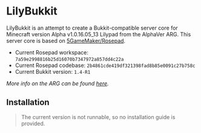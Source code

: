 # LilyBukkit

LilyBukkit is an attempt to create a Bukkit-compatible server core for Minecraft version Alpha v1.0.16.05_13 Lilypad from the AlphaVer ARG. This server core is based on [5GameMaker/Rosepad](https://github.com/5GameMaker/Rosepad).

* Current Rosepad workspace: `7a59e2998816b25d16070b7347972a857dd4c22a`
* Current Rosepad codebase: `2b4861cde419df321398fad8b85e0091c27b758c`
* Current Bukkit version: `1.4-R1`

*More info on the ARG can be found [here](https://alphaver.fandom.com/wiki).*

## Installation

> The current version is not runnable, so no installation guide is provided.